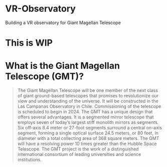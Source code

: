 # VR-Observatory
Building a VR observatory for Giant Magellan Telescope

# This is WIP


# What is the Giant Magellan Telescope (GMT)?
>The Giant Magellan Telescope will be one member of the next class of giant ground-based telescopes that promises to revolutionize our view and understanding of the universe. It will be constructed in the Las Campanas Observatory in Chile. Commissioning of the telescope is scheduled to begin in 2024.
>The GMT has a unique design that offers several advantages. It is a segmented mirror telescope that employs seven of today’s largest stiff monolith mirrors as segments. Six off-axis 8.4 meter or 27-foot segments surround a central on-axis segment, forming a single optical surface 24.5 meters, or 80 feet, in diameter with a total collecting area of 368 square meters. The GMT will have a resolving power 10 times greater than the Hubble Space Telescope. The GMT project is the work of a distinguished international consortium of leading universities and science institutions.
